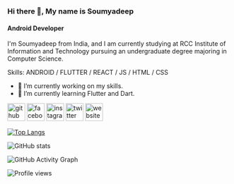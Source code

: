 ### Hi there 👋, My name is Soumyadeep
#### Android Developer
I'm Soumyadeep from India, and I am currently studying at RCC Institute of Information and Technology pursuing an undergraduate degree majoring in Computer Science. 

Skills: ANDROID / FLUTTER / REACT / JS / HTML / CSS

- 🔭 I’m currently working on my skills. 
- 🌱 I’m currently learning Flutter and Dart. 


[<img src='https://img.icons8.com/color/96/000000/facebook-circled--v2.png' alt='github' height='40'>](https://github.com/soumyadeeppradhan)  <!-- [<img src='https://cdn.jsdelivr.net/npm/simple-icons@3.0.1/icons/dev-dot-to.svg' alt='dev' height='40'>](https://dev.to/soumyadeeppradhan)  [<img src='https://cdn.jsdelivr.net/npm/simple-icons@3.0.1/icons/linkedin.svg' alt='linkedin' height='40'>](https://www.linkedin.com/in/soumyadeeppradhan/) -->  [<img src='https://img.icons8.com/color/144/000000/facebook-circled--v2.png' alt='facebook' height='40'>](https://www.facebook.com/pradhansoumyadeep)  [<img src='https://cdn.jsdelivr.net/npm/simple-icons@3.0.1/icons/instagram.svg' alt='instagram' height='40'>](https://www.instagram.com/heysoumyadeep/)  [<img src='https://cdn.jsdelivr.net/npm/simple-icons@3.0.1/icons/twitter.svg' alt='twitter' height='40'>](https://twitter.com/heysoumyadeep)  [<img src='https://cdn.jsdelivr.net/npm/simple-icons@3.0.1/icons/icloud.svg' alt='website' height='40'>](https://soumyadeeppradhan.github.io/)  

[![Top Langs](https://github-readme-stats.vercel.app/api/top-langs/?username=soumyadeeppradhan)](https://github.com/anuraghazra/github-readme-stats)

![GitHub stats](https://github-readme-stats.vercel.app/api?username=soumyadeeppradhan&show_icons=true)  

![GitHub Activity Graph](https://activity-graph.herokuapp.com/graph?username=soumyadeeppradhan)  

![Profile views](https://gpvc.arturio.dev/soumyadeeppradhan)  
